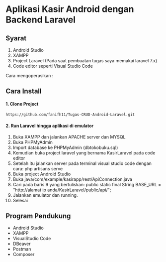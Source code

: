 # Aplikasi Kasir Android dengan Backend Laravel

## Syarat
1. Android Studio
2. XAMPP
3. Project Laravel (Pada saat pembuatan tugas saya memakai laravel 7.x)
4. Code editor seperti Visual Studio Code

Cara mengoperasikan :

## Cara Install
#### 1. Clone Project

```bash
https://github.com/fanifh11/Tugas-CRUD-Android-Laravel.git
```
#### 2. Run Laravel hingga aplikasi di emulator
1. Buka XAMPP dan jalankan APACHE server dan MYSQL
2. Buka PHPMyAdmin
3. Import database ke PHPMyAdmin (dbtokobuku.sql)
4. Kemudian buka project laravel yang bernama KasirLaravel pada code editor 
5. Setelah itu jalankan server pada terminal visual studio code dengan cara: php artisans serve
6. Buka project Android Studio
7. Buka java/com/example/kasirapp/rest/ApiConnection.java
8. Cari pada baris 9 yang bertuliskan: public static final String BASE_URL = "http://alamat ip anda/KasirLaravel/public/api/"; 
9. Jalankan emulator dan running.
10. Selesai



## Program Pendukung
- Android Studio
- XAMPP
- VisualStudio Code
- DBeaver
- Postman 
- Composer
